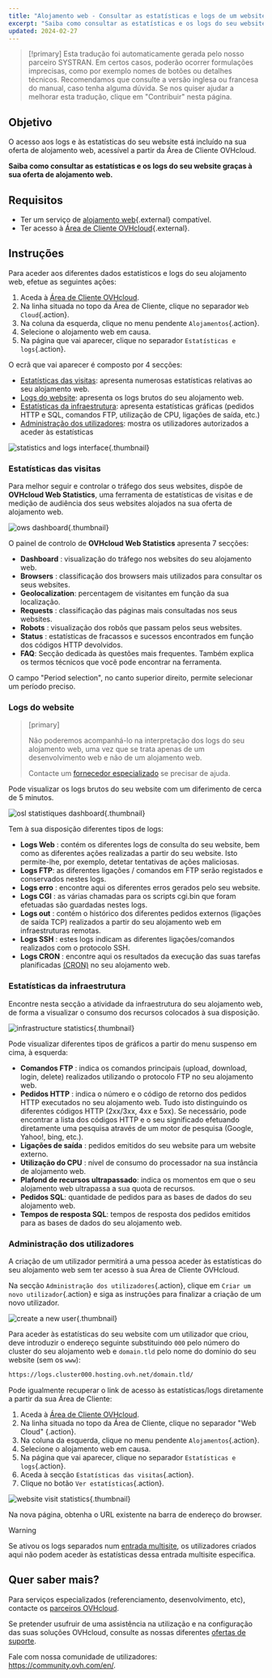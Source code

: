 ```yaml
---
title: "Alojamento web - Consultar as estatísticas e logs de um website"
excerpt: "Saiba como consultar as estatísticas e os logs do seu website graças à sua oferta de alojamento web"
updated: 2024-02-27
---
```


> [!primary]
> Esta tradução foi automaticamente gerada pelo nosso parceiro SYSTRAN. Em certos casos, poderão ocorrer formulações imprecisas, como por exemplo nomes de botões ou detalhes técnicos. Recomendamos que consulte a versão inglesa ou francesa do manual, caso tenha alguma dúvida. Se nos quiser ajudar a melhorar esta tradução, clique em "Contribuir" nesta página.
>

## Objetivo

O acesso aos logs e às estatísticas do seu website está incluído na sua oferta de alojamento web, acessível a partir da Área de Cliente OVHcloud.

**Saiba como consultar as estatísticas e os logs do seu website graças à sua oferta de alojamento web.**

## Requisitos

- Ter um serviço de [alojamento web](hosting.){.external} compatível.
- Ter acesso à [Área de Cliente OVHcloud](manager.){.external}.

## Instruções

Para aceder aos diferentes dados estatísticos e logs do seu alojamento web, efetue as seguintes ações: 

1. Aceda à [Área de Cliente OVHcloud](manager.).
2. Na linha situada no topo da Área de Cliente, clique no separador `Web Cloud`{.action}.
3. Na coluna da esquerda, clique no menu pendente `Alojamentos`{.action}.
4. Selecione o alojamento web em causa.
5. Na página que vai aparecer, clique no separador `Estatísticas e logs`{.action}.

O ecrã que vai aparecer é composto por 4 secções:

- [Estatísticas das visitas](#website-stats.): apresenta numerosas estatísticas relativas ao seu alojamento web.
- [Logs do website](#website-logs.): apresenta os logs brutos do seu alojamento web.
- [Estatísticas da infraestrutura](#infra-stats.): apresenta estatísticas gráficas (pedidos HTTP e SQL, comandos FTP, utilização de CPU, ligações de saída, etc.)
- [Administração dos utilizadores](#admin-user.): mostra os utilizadores autorizados a aceder às estatísticas

![statistics and logs interface](logs_and_statistics_images_tab.png){.thumbnail}

### Estatísticas das visitas <a name="website-stats"></a>

Para melhor seguir e controlar o tráfego dos seus websites, dispõe de **OVHcloud Web Statistics**, uma ferramenta de estatísticas de visitas e de medição de audiência dos seus websites alojados na sua oferta de alojamento web.

![ows dashboard](ows-presentation.gif){.thumbnail}

O painel de controlo de **OVHcloud Web Statistics** apresenta 7 secções:

- **Dashboard** : visualização do tráfego nos websites do seu alojamento web.
- **Browsers** : classificação dos browsers mais utilizados para consultar os seus websites.
- **Geolocalization**: percentagem de visitantes em função da sua localização.
- **Requests** : classificação das páginas mais consultadas nos seus websites.
- **Robots** : visualização dos robôs que passam pelos seus websites.
- **Status** : estatísticas de fracassos e sucessos encontrados em função dos códigos HTTP devolvidos.
- **FAQ**: Secção dedicada às questões mais frequentes. Também explica os termos técnicos que você pode encontrar na ferramenta.

O campo "Period selection", no canto superior direito, permite selecionar um período preciso.

### Logs do website <a name="website-logs"></a>

> [primary]
>
> Não poderemos acompanhá-lo na interpretação dos logs do seu alojamento web, uma vez que se trata apenas de um desenvolvimento web e não de um alojamento web.
>
> Contacte um [fornecedor especializado](partner.) se precisar de ajuda.
>

Pode visualizar os logs brutos do seu website com um diferimento de cerca de 5 minutos.

![osl statistiques dashboard](osl-statistics-board.png){.thumbnail}

Tem à sua disposição diferentes tipos de logs:

- **Logs Web** : contém os diferentes logs de consulta do seu website, bem como as diferentes ações realizadas a partir do seu website. Isto permite-lhe, por exemplo, detetar tentativas de ações maliciosas.
- **Logs FTP**: as diferentes ligações / comandos em FTP serão registados e conservados nestes logs.
- **Logs erro** : encontre aqui os diferentes erros gerados pelo seu website.
- **Logs CGI** : as várias chamadas para os scripts cgi.bin que foram efetuadas são guardadas nestes logs.
- **Logs out** : contém o histórico dos diferentes pedidos externos (ligações de saída TCP) realizados a partir do seu alojamento web em infraestruturas remotas.
- **Logs SSH** : estes logs indicam as diferentes ligações/comandos realizados com o protocolo SSH.
- **Logs CRON** : encontre aqui os resultados da execução das suas tarefas planificadas [(CRON)](cron_tasks1.) no seu alojamento web.

### Estatísticas da infraestrutura <a name="infra-stats"></a>

Encontre nesta secção a atividade da infraestrutura do seu alojamento web, de forma a visualizar o consumo dos recursos colocados à sua disposição.

![infrastructure statistics](infrastructure-statistics-graph.png){.thumbnail}

Pode visualizar diferentes tipos de gráficos a partir do menu suspenso em cima, à esquerda:

- **Comandos FTP** : indica os comandos principais (upload, download, login, delete) realizados utilizando o protocolo FTP no seu alojamento web.
- **Pedidos HTTP** : indica o número e o código de retorno dos pedidos HTTP executados no seu alojamento web. Tudo isto distinguindo os diferentes códigos HTTP (2xx/3xx, 4xx e 5xx). Se necessário, pode encontrar a lista dos códigos HTTP e o seu significado efetuando diretamente uma pesquisa através de um motor de pesquisa (Google, Yahoo!, bing, etc.).
- **Ligações de saída** : pedidos emitidos do seu website para um website externo.
- **Utilização do CPU** : nível de consumo do processador na sua instância de alojamento web.
- **Plafond de recursos ultrapassado**: indica os momentos em que o seu alojamento web ultrapassa a sua quota de recursos.
- **Pedidos SQL**: quantidade de pedidos para as bases de dados do seu alojamento web.
- **Tempos de resposta SQL**: tempos de resposta dos pedidos emitidos para as bases de dados do seu alojamento web.

### Administração dos utilizadores <a name="admin-user"></a>

A criação de um utilizador permitirá a uma pessoa aceder às estatísticas do seu alojamento web sem ter acesso à sua Área de Cliente OVHcloud.

Na secção `Administração dos utilizadores`{.action}, clique em `Criar um novo utilizador`{.action} e siga as instruções para finalizar a criação de um novo utilizador.

![create a new user](create-a-new-user.png){.thumbnail}

Para aceder às estatísticas do seu website com um utilizador que criou, deve introduzir o endereço seguinte substituindo `000` pelo número do cluster do seu alojamento web e `domain.tld` pelo nome do domínio do seu website (sem os `www`):

```bash
https://logs.cluster000.hosting.ovh.net/domain.tld/
```

Pode igualmente recuperar o link de acesso às estatísticas/logs diretamente a partir da sua Área de Cliente:

1. Aceda à [Área de Cliente OVHcloud](manager.).
2. Na linha situada no topo da Área de Cliente, clique no separador "Web Cloud" {.action}.
3. Na coluna da esquerda, clique no menu pendente `Alojamentos`{.action}.
4. Selecione o alojamento web em causa.
5. Na página que vai aparecer, clique no separador `Estatísticas e logs`{.action}.
6. Aceda à secção `Estatísticas das visitas`{.action}.
7. Clique no botão `Ver estatísticas`{.action}.

![website visit statistics](view-statistics.png){.thumbnail}

Na nova página, obtenha o URL existente na barra de endereço do browser.

> [!warning]
>
> Se ativou os logs separados num [entrada multisite](multisites_configure_multisite1.), os utilizadores criados aqui não podem aceder às estatísticas dessa entrada multisite específica.
>

## Quer saber mais?

Para serviços especializados (referenciamento, desenvolvimento, etc), contacte os [parceiros OVHcloud](partner.).

Se pretender usufruir de uma assistência na utilização e na configuração das suas soluções OVHcloud, consulte as nossas diferentes [ofertas de suporte](support.).

Fale com nossa comunidade de utilizadores: <https://community.ovh.com/en/>.
